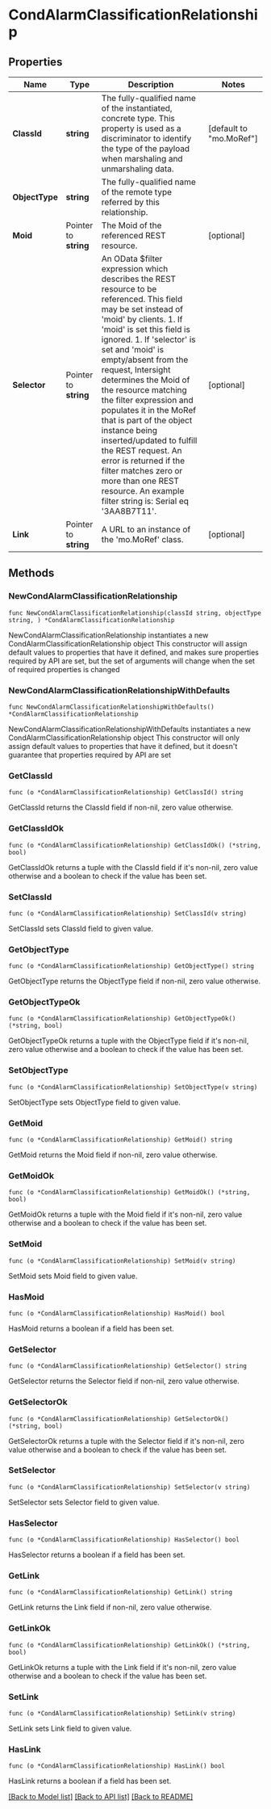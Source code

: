 # CondAlarmClassificationRelationship

## Properties

Name | Type | Description | Notes
------------ | ------------- | ------------- | -------------
**ClassId** | **string** | The fully-qualified name of the instantiated, concrete type. This property is used as a discriminator to identify the type of the payload when marshaling and unmarshaling data. | [default to "mo.MoRef"]
**ObjectType** | **string** | The fully-qualified name of the remote type referred by this relationship. | 
**Moid** | Pointer to **string** | The Moid of the referenced REST resource. | [optional] 
**Selector** | Pointer to **string** | An OData $filter expression which describes the REST resource to be referenced. This field may be set instead of &#39;moid&#39; by clients. 1. If &#39;moid&#39; is set this field is ignored. 1. If &#39;selector&#39; is set and &#39;moid&#39; is empty/absent from the request, Intersight determines the Moid of the resource matching the filter expression and populates it in the MoRef that is part of the object instance being inserted/updated to fulfill the REST request. An error is returned if the filter matches zero or more than one REST resource. An example filter string is: Serial eq &#39;3AA8B7T11&#39;. | [optional] 
**Link** | Pointer to **string** | A URL to an instance of the &#39;mo.MoRef&#39; class. | [optional] 

## Methods

### NewCondAlarmClassificationRelationship

`func NewCondAlarmClassificationRelationship(classId string, objectType string, ) *CondAlarmClassificationRelationship`

NewCondAlarmClassificationRelationship instantiates a new CondAlarmClassificationRelationship object
This constructor will assign default values to properties that have it defined,
and makes sure properties required by API are set, but the set of arguments
will change when the set of required properties is changed

### NewCondAlarmClassificationRelationshipWithDefaults

`func NewCondAlarmClassificationRelationshipWithDefaults() *CondAlarmClassificationRelationship`

NewCondAlarmClassificationRelationshipWithDefaults instantiates a new CondAlarmClassificationRelationship object
This constructor will only assign default values to properties that have it defined,
but it doesn't guarantee that properties required by API are set

### GetClassId

`func (o *CondAlarmClassificationRelationship) GetClassId() string`

GetClassId returns the ClassId field if non-nil, zero value otherwise.

### GetClassIdOk

`func (o *CondAlarmClassificationRelationship) GetClassIdOk() (*string, bool)`

GetClassIdOk returns a tuple with the ClassId field if it's non-nil, zero value otherwise
and a boolean to check if the value has been set.

### SetClassId

`func (o *CondAlarmClassificationRelationship) SetClassId(v string)`

SetClassId sets ClassId field to given value.


### GetObjectType

`func (o *CondAlarmClassificationRelationship) GetObjectType() string`

GetObjectType returns the ObjectType field if non-nil, zero value otherwise.

### GetObjectTypeOk

`func (o *CondAlarmClassificationRelationship) GetObjectTypeOk() (*string, bool)`

GetObjectTypeOk returns a tuple with the ObjectType field if it's non-nil, zero value otherwise
and a boolean to check if the value has been set.

### SetObjectType

`func (o *CondAlarmClassificationRelationship) SetObjectType(v string)`

SetObjectType sets ObjectType field to given value.


### GetMoid

`func (o *CondAlarmClassificationRelationship) GetMoid() string`

GetMoid returns the Moid field if non-nil, zero value otherwise.

### GetMoidOk

`func (o *CondAlarmClassificationRelationship) GetMoidOk() (*string, bool)`

GetMoidOk returns a tuple with the Moid field if it's non-nil, zero value otherwise
and a boolean to check if the value has been set.

### SetMoid

`func (o *CondAlarmClassificationRelationship) SetMoid(v string)`

SetMoid sets Moid field to given value.

### HasMoid

`func (o *CondAlarmClassificationRelationship) HasMoid() bool`

HasMoid returns a boolean if a field has been set.

### GetSelector

`func (o *CondAlarmClassificationRelationship) GetSelector() string`

GetSelector returns the Selector field if non-nil, zero value otherwise.

### GetSelectorOk

`func (o *CondAlarmClassificationRelationship) GetSelectorOk() (*string, bool)`

GetSelectorOk returns a tuple with the Selector field if it's non-nil, zero value otherwise
and a boolean to check if the value has been set.

### SetSelector

`func (o *CondAlarmClassificationRelationship) SetSelector(v string)`

SetSelector sets Selector field to given value.

### HasSelector

`func (o *CondAlarmClassificationRelationship) HasSelector() bool`

HasSelector returns a boolean if a field has been set.

### GetLink

`func (o *CondAlarmClassificationRelationship) GetLink() string`

GetLink returns the Link field if non-nil, zero value otherwise.

### GetLinkOk

`func (o *CondAlarmClassificationRelationship) GetLinkOk() (*string, bool)`

GetLinkOk returns a tuple with the Link field if it's non-nil, zero value otherwise
and a boolean to check if the value has been set.

### SetLink

`func (o *CondAlarmClassificationRelationship) SetLink(v string)`

SetLink sets Link field to given value.

### HasLink

`func (o *CondAlarmClassificationRelationship) HasLink() bool`

HasLink returns a boolean if a field has been set.


[[Back to Model list]](../README.md#documentation-for-models) [[Back to API list]](../README.md#documentation-for-api-endpoints) [[Back to README]](../README.md)


